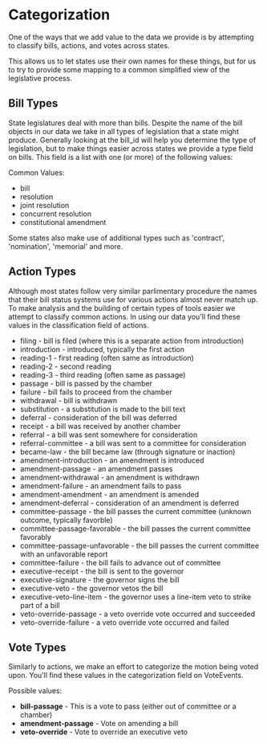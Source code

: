 Categorization
==============

One of the ways that we add value to the data we provide is by
attempting to classify bills, actions, and votes across states.

This allows us to let states use their own names for these things, but
for us to try to provide some mapping to a common simplified view of the
legislative process.

Bill Types
----------

State legislatures deal with more than bills. Despite the name of the
bill objects in our data we take in all types of legislation that a
state might produce. Generally looking at the bill_id will help you
determine the type of legislation, but to make things easier across
states we provide a type field on bills. This field is a list with one
(or more) of the following values:

Common Values:

-  bill
-  resolution
-  joint resolution
-  concurrent resolution
-  constitutional amendment

Some states also make use of additional types such as 'contract',
'nomination', 'memorial' and more.

Action Types
------------

Although most states follow very similar parlimentary procedure the
names that their bill status systems use for various actions almost
never match up. To make analysis and the building of certain types of
tools easier we attempt to classify common actions. In using our data
you'll find these values in the classification field of actions.

-  filing - bill is filed (where this is a separate action from
   introduction)
-  introduction - introduced, typically the first action
-  reading-1 - first reading (often same as introduction)
-  reading-2 - second reading
-  reading-3 - third reading (often same as passage)
-  passage - bill is passed by the chamber
-  failure - bill fails to proceed from the chamber
-  withdrawal - bill is withdrawn
-  substitution - a substitution is made to the bill text
-  deferral - consideration of the bill was deferred
-  receipt - a bill was received by another chamber
-  referral - a bill was sent somewhere for consideration
-  referral-committee - a bill was sent to a committee for consideration
-  became-law - the bill became law (through signature or inaction)
-  amendment-introduction - an amendment is introduced
-  amendment-passage - an amendment passes
-  amendment-withdrawal - an amendment is withdrawn
-  amendment-failure - an amendment fails to pass
-  amendment-amendment - an amendment is amended
-  amendment-deferral - consideration of an amendment is deferred
-  committee-passage - the bill passes the current committee (unknown
   outcome, typically favorble)
-  committee-passage-favorable - the bill passes the current committee
   favorably
-  committee-passage-unfavorable - the bill passes the current committee
   with an unfavorable report
-  committee-failure - the bill fails to advance out of committee
-  executive-receipt - the bill is sent to the governor
-  executive-signature - the governor signs the bill
-  executive-veto - the governor vetos the bill
-  executive-veto-line-item - the governor uses a line-item veto to
   strike part of a bill
-  veto-override-passage - a veto override vote occurred and succeeded
-  veto-override-failure - a veto override vote occurred and failed

Vote Types
----------

Similarly to actions, we make an effort to categorize the motion being
voted upon. You'll find these values in the categorization field on
VoteEvents.

Possible values:

-  **bill-passage** - This is a vote to pass (either out of committee or
   a chamber)
-  **amendment-passage** - Vote on amending a bill
-  **veto-override** - Vote to override an executive veto
